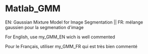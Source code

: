 # Matlab_GMM
EN: Gaussian Mixture Model for Image Segmentation || FR: mélange gaussien pour la segmenation d'image


For English, use my_GMM_EN wich is well commented


Pour le Français, utiliser my_GMM_FR qui est très bien commenté
